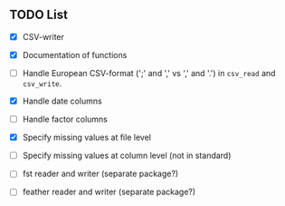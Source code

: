 


TODO List
-------------------------------------------------------------------------------

- [x] CSV-writer
- [x] Documentation of functions
- [ ] Handle European CSV-format (';' and ',' vs ',' and '.') in `csv_read` and
  `csv_write`.
- [x] Handle date columns
- [ ] Handle factor columns
- [x] Specify missing values at file level 
- [ ] Specify missing values at column level (not in standard)
- [ ] fst reader and writer (separate package?)
- [ ] feather reader and writer (separate package?)


